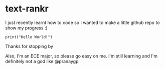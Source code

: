 # text-rankr

I just recently learnt how to code so I wanted to make a little github repo to show my progress :)

```
print("Hello World!")
```

Thanks for stopping by

Also, I'm an ECE major, so please go easy on me. I'm still learning and I'm definitely not a god like @pranaygp 